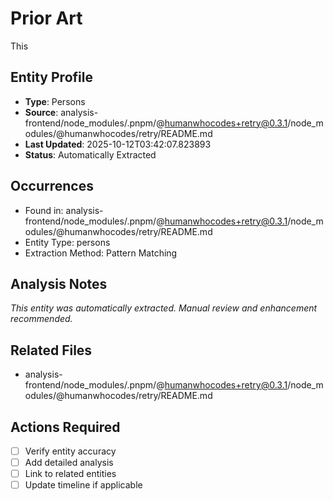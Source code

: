 # Prior Art

This

## Entity Profile
- **Type**: Persons
- **Source**: analysis-frontend/node_modules/.pnpm/@humanwhocodes+retry@0.3.1/node_modules/@humanwhocodes/retry/README.md
- **Last Updated**: 2025-10-12T03:42:07.823893
- **Status**: Automatically Extracted

## Occurrences
- Found in: analysis-frontend/node_modules/.pnpm/@humanwhocodes+retry@0.3.1/node_modules/@humanwhocodes/retry/README.md
- Entity Type: persons
- Extraction Method: Pattern Matching

## Analysis Notes
*This entity was automatically extracted. Manual review and enhancement recommended.*

## Related Files
- analysis-frontend/node_modules/.pnpm/@humanwhocodes+retry@0.3.1/node_modules/@humanwhocodes/retry/README.md

## Actions Required
- [ ] Verify entity accuracy
- [ ] Add detailed analysis
- [ ] Link to related entities
- [ ] Update timeline if applicable
